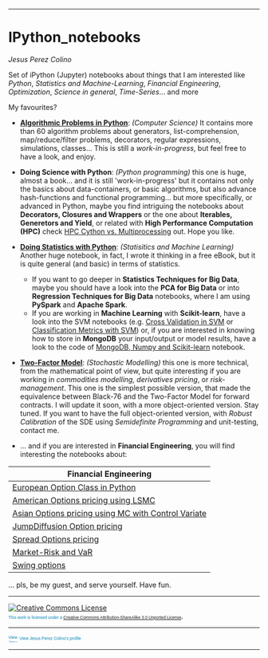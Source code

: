 ****
# IPython_notebooks
<p style="text-align: left"><i>Jesus Perez Colino</i></p>


Set of iPython (Jupyter) notebooks about things that I am interested like *Python*, *Statistics and Machine-Learning*, *Financial Engineering*, *Optimization*, *Science in general*, *Time-Series*... and more

My favourites?

- [**Algorithmic Problems in Python**](https://github.com/jpcolino/IPython_notebooks/blob/master/Algorithmic%20Problems%20in%20Python.ipynb): *(Computer Science)* It contains more than 60 algorithm problems about generators, list-comprehension, map/reduce/filter problems, decorators, regular expressions, simulations, classes... This is still a *work-in-progress*, but feel free to have a look, and enjoy.

- **Doing Science with Python**: *(Python programming)* this one is huge, almost a book... and it is still 'work-in-progress' but it contains not only the basics about data-containers, or basic algorithms, but also advance hash-functions and functional programming... but more specifically, or advanced in Python, maybe you find intriguing the notebooks about **Decorators, Closures and Wrappers** or the one about **Iterables, Generetors and Yield**, or related with **High Performance Computation (HPC)** check [HPC Cython vs. Multiprocessing](https://github.com/jpcolino/IPython_notebooks/blob/master/HPC%20Cython%20vs%20Multiprocessing.ipynb) out. Hope you like. 

- [**Doing Statistics with Python**](https://github.com/jpcolino/IPython_notebooks/blob/master/Doing%20Statistics%20with%20Python.ipynb): *(Statisitics and Machine Learning)* Another huge notebook, in fact, I wrote it thinking in a free eBook, but it is quite general (and basic) in terms of statistics.  
  - If you want to go deeper in **Statistics Techniques for Big Data**, maybe you should have a look into the **PCA for Big Data** or into **Regression Techniques for Big Data** notebooks, where I am using **PySpark** and **Apache Spark**. 
  - If you are working in **Machine Learning** with **Scikit-learn**, have a look into the SVM notebooks (e.g. [Cross Validation in SVM](https://github.com/jpcolino/IPython_notebooks/blob/master/Cross-Validation%20in%20SVM.ipynb) or [Classification Metrics with SVM](https://github.com/jpcolino/IPython_notebooks/blob/master/Classification%20Metrics%20with%20SVM.ipynb)) or, if you are interested in knowing how to store in **MongoDB** your input/output or model results, have a look to the code of [MongoDB, Numpy and Scikit-learn](https://github.com/jpcolino/IPython_notebooks/blob/master/MongoDB%2C%20Numpy%20and%20Scikit-learn.ipynb) notebook. 

- [**Two-Factor Model**](https://github.com/jpcolino/IPython_notebooks/blob/master/Two_Factor_Model-SimpleVersion.ipynb): *(Stochastic Modelling)* this one is more technical, from the mathematical point of view, but quite interesting if you are working in *commodities modelling, derivatives pricing*, or *risk-management*. This one is the simplest possible version, that made the equivalence between Black-76 and the Two-Factor Model for forward contracts. I will update it soon, with a  more object-oriented version. Stay tuned. If you want to have the full object-oriented version, with *Robust Calibration* of the SDE using *Semidefinite Programming* and unit-testing, contact me.

- ... and if you are interested in **Financial Engineering**, you will find interesting the notebooks about:

|**Financial Engineering**|
|---|
|[European Option Class in Python](https://github.com/jpcolino/IPython_notebooks/blob/master/European%20Option%20Class%20in%20Python.ipynb)|
|[American Options pricing using LSMC](https://github.com/jpcolino/IPython_notebooks/blob/master/Least%20Square%20Monte%20Carlo%20Implementation%20in%20a%20Python%20Class.ipynb)|
|[Asian Options pricing using MC with Control Variate](https://github.com/jpcolino/IPython_notebooks/blob/master/Asian%20Option%20valuation%20with%20MC%20and%20Control%20Variate.ipynb)|
|[JumpDiffusion Option pricing](https://github.com/jpcolino/IPython_notebooks/blob/master/A%20JumpDiffusion%20class%20for%20simulation.ipynb)|
|[Spread Options pricing](https://github.com/jpcolino/IPython_notebooks/blob/master/Spread%20Options.ipynb)|
|[Market-Risk and VaR](https://github.com/jpcolino/IPython_notebooks/blob/master/Market%20Risk%20and%20VaR%20Estimation%20Methodologies.ipynb)|
|[Swing options](https://github.com/jpcolino/IPython_notebooks/blob/master/Swing%20options%20valuation%20with%20jumps.pdf)|

... pls, be my guest, and serve yourself. Have fun.




****
<a rel="license" href="http://creativecommons.org/licenses/by-sa/3.0/">  <img alt="Creative Commons License" style="border-width:0" src="https://i.creativecommons.org/l/by-sa/3.0/88x31.png" /></a> <span style="font: 60% Arial,sans-serif; color:#0783B6;"> <br />This work is licensed under a <a rel="license" href="http://creativecommons.org/licenses/by-sa/3.0/">Creative Commons Attribution-ShareAlike 3.0 Unported License</span></a>.

****



<a href="https://de.linkedin.com/pub/jesus-perez-colino/3/80a/9b5" style="text-decoration:none;"><span style="font: 60% Arial,sans-serif; color:#0783B6;"><img src="https://static.licdn.com/scds/common/u/img/webpromo/btn_in_20x15.png" width="20" height="15" alt="View Jesus Perez Colino's LinkedIn profile" style="vertical-align:middle;" border="0">&nbsp;View Jesus Perez Colino's profile</span></a>

******
